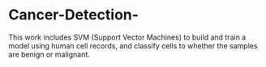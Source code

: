 # Cancer-Detection-
This work includes SVM (Support Vector Machines) to build and train a model using human cell records, and classify cells to whether the samples are benign or malignant.
